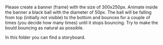 Please create a banner (frame) with the size of 300x250px.
Animate inside the banner a black ball with the diameter of 50px. 
The ball will be falling from top (initially not visible) to the bottom and bounces for a couple of times (you decide how many times) until it stops bouncing.
Try to make the bould bouncing as natural as possible.

In this folder you can find a storyboard.